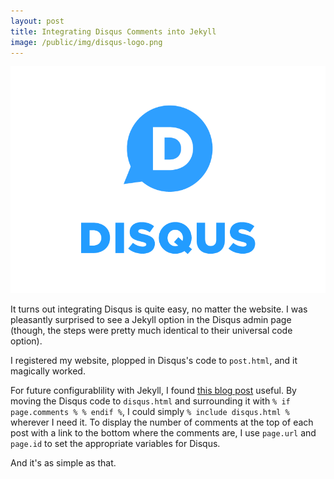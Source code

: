 ```yaml
---
layout: post
title: Integrating Disqus Comments into Jekyll
image: /public/img/disqus-logo.png
---
```


![Disqus Logo](/public/img/disqus-logo.png)

It turns out integrating Disqus is quite easy, no matter the website. I was pleasantly surprised to see a Jekyll option in the Disqus admin page (though, the steps were pretty much identical to their universal code option).

I registered my website, plopped in Disqus's code to `post.html`, and it magically worked.

For future configurablility with Jekyll, I found [this blog post](https://sgeos.github.io/jekyll/disqus/2016/02/15/adding-disqus-to-a-jekyll-blog.html) useful. By moving the Disqus code to `disqus.html` and surrounding it with `% if page.comments % % endif %`, I could simply `% include disqus.html %` wherever I need it. To display the number of comments at the top of each post with a link to the bottom where the comments are, I use `page.url` and `page.id` to set the appropriate variables for Disqus.

And it's as simple as that.
